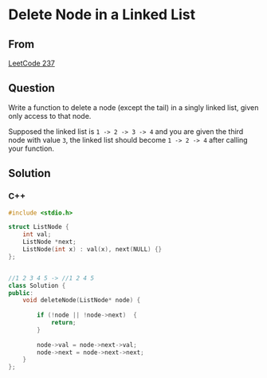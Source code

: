 # Delete Node in a Linked List 



## From 

[LeetCode 237](https://leetcode.com/problems/delete-node-in-a-linked-list/description)



## Question

Write a function to delete a node (except the tail) in a singly linked list, given only access to that node.

Supposed the linked list is `1 -> 2 -> 3 -> 4` and you are given the third node with value `3`, the linked list should become `1 -> 2 -> 4` after calling your function.



## Solution  

### C++

```c++
#include <stdio.h>

struct ListNode {
    int val;
    ListNode *next;
    ListNode(int x) : val(x), next(NULL) {}
};


//1 2 3 4 5 -> //1 2 4 5
class Solution {
public:
    void deleteNode(ListNode* node) {
        
        if (!node || !node->next)  {
            return;
        }
                
        node->val = node->next->val;
        node->next = node->next->next;
    }
};
```

